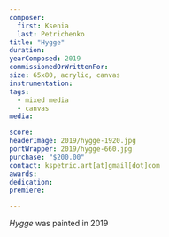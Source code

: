 ```yaml
---
composer:
  first: Ksenia
  last: Petrichenko
title: "Hygge"
duration:
yearComposed: 2019
commissionedOrWrittenFor:
size: 65x80, acrylic, canvas
instrumentation:
tags:
  - mixed media
  - canvas
media:

score:
headerImage: 2019/hygge-1920.jpg
portWrapper: 2019/hygge-660.jpg
purchase: "$200.00"
contact: kspetric.art[at]gmail[dot]com
awards:
dedication:
premiere:

---
```

*Hygge* was painted in 2019
<br><Br>
